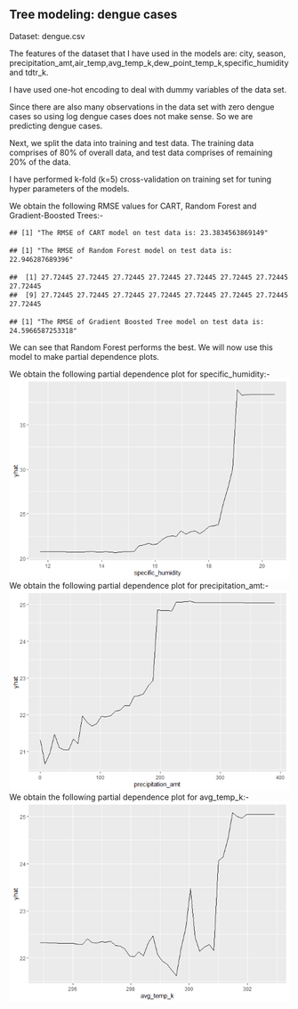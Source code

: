 ## Tree modeling: dengue cases

Dataset: dengue.csv

The features of the dataset that I have used in the models are: city,
season,
precipitation\_amt,air\_temp,avg\_temp\_k,dew\_point\_temp\_k,specific\_humidity
and tdtr\_k.

I have used one-hot encoding to deal with dummy variables of the data
set.

Since there are also many observations in the data set with zero dengue
cases so using log dengue cases does not make sense. So we are
predicting dengue cases.

Next, we split the data into training and test data. The training data
comprises of 80% of overall data, and test data comprises of remaining
20% of the data.

I have performed k-fold (k=5) cross-validation on training set for
tuning hyper parameters of the models.

We obtain the following RMSE values for CART, Random Forest and
Gradient-Boosted Trees:-

    ## [1] "The RMSE of CART model on test data is: 23.3834563869149"

    ## [1] "The RMSE of Random Forest model on test data is: 22.946287689396"

    ##  [1] 27.72445 27.72445 27.72445 27.72445 27.72445 27.72445 27.72445 27.72445
    ##  [9] 27.72445 27.72445 27.72445 27.72445 27.72445 27.72445 27.72445 27.72445

    ## [1] "The RMSE of Gradient Boosted Tree model on test data is: 24.5966587253318"

We can see that Random Forest performs the best. We will now use this
model to make partial dependence plots.

We obtain the following partial dependence plot for
specific\_humidity:-  
![](Assignment-3-Problem-1_files/figure-markdown_strict/2.partial%20dependence%20plot%20for%20specific_humidity-1.png)
We obtain the following partial dependence plot for
precipitation\_amt:-  
![](Assignment-3-Problem-1_files/figure-markdown_strict/2.partial%20dependence%20plot%20for%20precipitation_amt-1.png)
We obtain the following partial dependence plot for avg\_temp\_k:-  
![](Assignment-3-Problem-1_files/figure-markdown_strict/2.partial%20dependence%20plot%20for%20avg_temp_k-1.png)
